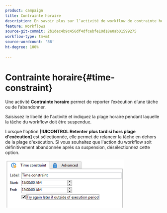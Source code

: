 ```yaml
---
product: campaign
title: Contrainte horaire
description: En savoir plus sur l’activité de workflow de contrainte horaire
feature: Workflows
source-git-commit: 2b1dec4b9c456df4dfcebfe10d18e0ab01599275
workflow-type: tm+mt
source-wordcount: '88'
ht-degree: 100%

---
```


# Contrainte horaire{#time-constraint}

Une activité **Contrainte horaire** permet de reporter l’exécution d’une tâche ou de l’abandonner.

Saisissez le libellé de l&#39;activité et indiquez la plage horaire pendant laquelle la tâche du workflow doit être suspendue.

Lorsque l&#39;option **[!UICONTROL Retenter plus tard si hors plage d&#39;exécution]** est sélectionnée, elle permet de relancer la tâche en dehors de la plage d&#39;exécution. Si vous souhaitez que l&#39;action du workflow soit définitivement abandonnée après sa suspension, désélectionnez cette option.

![](assets/s_user_scheduled_wait.png)
